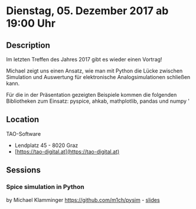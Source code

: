 # Dienstag, 05. Dezember 2017 ab 19:00 Uhr

## Description

Im letzten Treffen des Jahres 2017 gibt es wieder einen Vortrag!

Michael zeigt uns einen Ansatz, wie man mit Python die Lücke zwischen Simulation und Auswertung für elektronische Analogsimulationen schließen kann.

Für die in der Präsentation gezeigten Beispiele kommen die folgenden Bibliotheken zum Einsatz: pyspice, ahkab, mathplotlib, pandas und numpy
'

## Location

TAO-Software

- Lendplatz 45 - 8020 Graz
- [https://tao-digital.at](https://tao-digital.at)

## Sessions

### Spice simulation in Python

by Michael Klamminger
https://github.com/m1ch/pysim - [slides](https://github.com/m1ch/pysim/blob/master/README.md)
